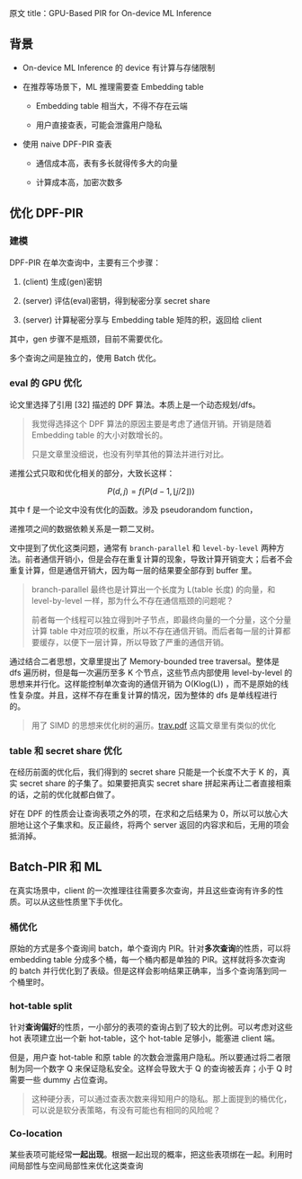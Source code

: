 原文 title：GPU-Based PIR for On-device ML Inference
## 背景

- On-device ML Inference 的 device 有计算与存储限制
    
- 在推荐等场景下，ML 推理需要查 Embedding table
    
    - Embedding table 相当大，不得不存在云端
        
    - 用户直接查表，可能会泄露用户隐私
        
- 使用 naive DPF-PIR 查表
    
    - 通信成本高，表有多长就得传多大的向量
        
    - 计算成本高，加密次数多
        

## 优化 DPF-PIR

### 建模

DPF-PIR 在单次查询中，主要有三个步骤：

1. (client) 生成(gen)密钥
    
2. (server) 评估(eval)密钥，得到秘密分享 secret share
    
3. (server) 计算秘密分享与 Embedding table 矩阵的积，返回给 client
    

其中，gen 步骤不是瓶颈，目前不需要优化。

多个查询之间是独立的，使用 Batch 优化。

### eval 的 GPU 优化

论文里选择了引用 [32] 描述的 DPF 算法。本质上是一个动态规划/dfs。

> 我觉得选择这个 DPF 算法的原因主要是考虑了通信开销。开销是随着 Embedding table 的大小对数增长的。
> 
> 只是文章里没细说，也没有列举其他的算法并进行对比。

递推公式只取和优化相关的部分，大致长这样：

$$  
P(d,j)=f(P(d-1,\lfloor j/2\rfloor))  
$$

其中 f 是一个论文中没有优化的函数。涉及 pseudorandom function，

递推项之间的数据依赖关系是一颗二叉树。

文中提到了优化这类问题，通常有 `branch-parallel` 和 `level-by-level` 两种方法。前者通信开销小，但是会存在重复计算的现象，导致计算开销变大；后者不会重复计算，但是通信开销大，因为每一层的结果要全部存到 buffer 里。

> branch-parallel 最终也是计算出一个长度为 L(table 长度) 的向量，和 level-by-level 一样，那为什么不存在通信瓶颈的问题呢？
> 
> 前者每一个线程可以独立得到叶子节点，即最终向量的一个分量，这个分量计算 table 中对应项的权重，所以不存在通信开销。而后者每一层的计算都要缓存，以便下一层计算，所以导致了严重的通信开销。

通过结合二者思想，文章里提出了 Memory-bounded tree traversal。整体是 dfs 遍历树，但是每一次遍历至多 K 个节点，这些节点内部使用 level-by-level 的思想来并行化。这样能控制单次查询的通信开销为 O(Klog(L)) ，而不是原始的线性复杂度。并且，这样不存在重复计算的情况，因为整体的 dfs 是单线程进行的。

> 用了 SIMD 的思想来优化树的遍历。[trav.pdf](https://ics.uci.edu/~dhirschb/pubs/trav.pdf) 这篇文章里有类似的优化

### table 和 secret share 优化

在经历前面的优化后，我们得到的 secret share 只能是一个长度不大于 K 的，真实 secret share 的子集了。如果要把真实 secret share 拼起来再让二者直接相乘的话，之前的优化就都白做了。

好在 DPF 的性质会让查询表项之外的项，在求和之后结果为 0，所以可以放心大胆地让这个子集求和。反正最终，将两个 server 返回的内容求和后，无用的项会抵消掉。

## Batch-PIR 和 ML

在真实场景中，client 的一次推理往往需要多次查询，并且这些查询有许多的性质。可以从这些性质里下手优化。

### 桶优化

原始的方式是多个查询间 batch，单个查询内 PIR。针对**多次查询**的性质，可以将 embedding table 分成多个桶，每一个桶内都是单独的 PIR。这样就将多次查询的 batch 并行优化到了表级。但是这样会影响结果正确率，当多个查询落到同一个桶里时。

### hot-table split

针对**查询偏好**的性质，一小部分的表项的查询占到了较大的比例。可以考虑对这些 hot 表项建立出一个新 hot-table，这个 hot-table 足够小，能塞进 client 端。

但是，用户查 hot-table 和原 table 的次数会泄露用户隐私。所以要通过将二者限制为同一个数字 Q 来保证隐私安全。这样会导致大于 Q 的查询被丢弃；小于 Q 时需要一些 dummy 占位查询。

> 这种硬分表，可以通过查表次数来得知用户的隐私。那上面提到的桶优化，可以说是软分表策略，有没有可能也有相同的风险呢？

### Co-location

某些表项可能经常**一起出现**。根据一起出现的概率，把这些表项绑在一起。利用时间局部性与空间局部性来优化这类查询